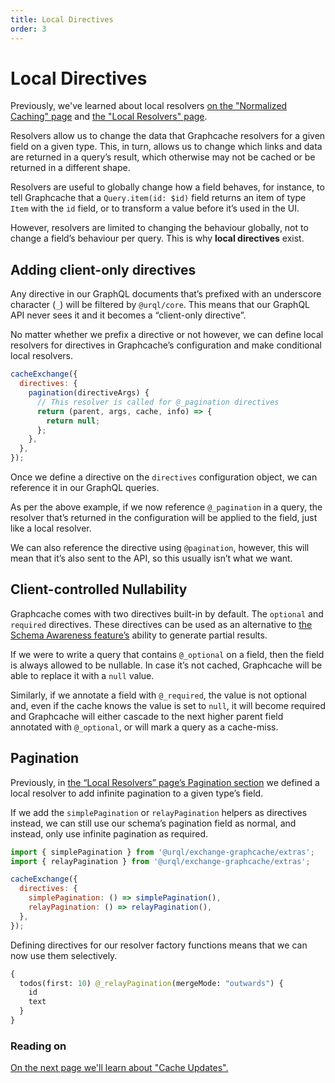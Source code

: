 ```yaml
---
title: Local Directives
order: 3
---
```


# Local Directives

Previously, we've learned about local resolvers [on the "Normalized Caching"
page](./normalized-caching.md#manually-resolving-entities) and [the "Local Resolvers" page](./local-resolvers.md).

Resolvers allow us to change the data that Graphcache resolvers for a given field on a given type.
This, in turn, allows us to change which links and data are returned in a query’s result, which
otherwise may not be cached or be returned in a different shape.

Resolvers are useful to globally change how a field behaves, for instance, to tell Graphcache that
a `Query.item(id: $id)` field returns an item of type `Item` with the `id` field, or to transform
a value before it’s used in the UI.

However, resolvers are limited to changing the behaviour globally, not to change a field’s behaviour
per query. This is why **local directives** exist.

## Adding client-only directives

Any directive in our GraphQL documents that’s prefixed with an underscore character (`_`) will be
filtered by `@urql/core`. This means that our GraphQL API never sees it and it becomes
a “client-only directive”.

No matter whether we prefix a directive or not however, we can define local resolvers for directives
in Graphcache’s configuration and make conditional local resolvers.

```js
cacheExchange({
  directives: {
    pagination(directiveArgs) {
      // This resolver is called for @_pagination directives
      return (parent, args, cache, info) => {
        return null;
      };
    },
  },
});
```

Once we define a directive on the `directives` configuration object, we can reference it in our
GraphQL queries.

As per the above example, if we now reference `@_pagination` in a query, the resolver that’s
returned in the configuration will be applied to the field, just like a local resolver.

We can also reference the directive using `@pagination`, however, this will mean that it’s
also sent to the API, so this usually isn’t what we want.

## Client-controlled Nullability

Graphcache comes with two directives built-in by default. The `optional` and `required` directives.
These directives can be used as an alternative to [the Schema Awareness
feature’s](./schema-awareness.md) ability to generate partial results.

If we were to write a query that contains `@_optional` on a field, then the field is always allowed to be
nullable. In case it’s not cached, Graphcache will be able to replace it with a `null`
value.

Similarly, if we annotate a field with `@_required`, the value is not optional and, even if the
cache knows the value is set to `null`, it will become required and Graphcache will either cascade
to the next higher parent field annotated with `@_optional`, or will mark a query as a cache-miss.

## Pagination

Previously, in [the “Local Resolvers” page’s Pagination section](./local-resolvers.md#pagination) we
defined a local resolver to add infinite pagination to a given type’s field.

If we add the `simplePagination` or `relayPagination` helpers as directives instead, we can still
use our schema’s pagination field as normal, and instead, only use infinite pagination as required.

```js
import { simplePagination } from '@urql/exchange-graphcache/extras';
import { relayPagination } from '@urql/exchange-graphcache/extras';

cacheExchange({
  directives: {
    simplePagination: () => simplePagination(),
    relayPagination: () => relayPagination(),
  },
});
```

Defining directives for our resolver factory functions means that we can now use them selectively.

```graphql
{
  todos(first: 10) @_relayPagination(mergeMode: "outwards") {
    id
    text
  }
}
```

### Reading on

[On the next page we'll learn about "Cache Updates".](./cache-updates.md)
